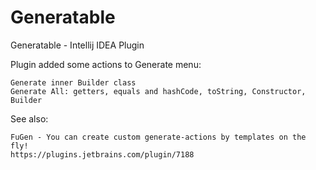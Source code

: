 # Generatable
Generatable - Intellij IDEA Plugin

Plugin added some actions to Generate menu:

    Generate inner Builder class
    Generate All: getters, equals and hashCode, toString, Constructor, Builder

See also:

    FuGen - You can create custom generate-actions by templates on the fly!
    https://plugins.jetbrains.com/plugin/7188

